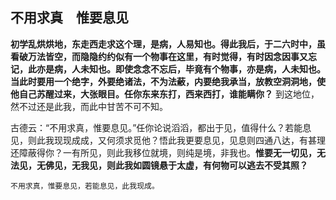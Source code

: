 ## 不用求真　惟要息见

__初学乱烘烘地，东走西走求这个理，是病，人易知也。得此我后，于二六时中，虽看破万法皆空，而隐隐约约似有一个物事在这里，有时觉得，有时因念因事又忘记，此亦是病，人未知也。即使念念不忘后，毕竟有个物事，亦是病，人未知也。当此时要用一个绝字，外要绝诸法，不为法蔽，内要绝我承当，放教空洞洞地，使他自己苏醒过来，大张眼目。任你东来东打，西来西打，谁能瞒你？__ 到这地位，然不过还是此我，而此中甘苦不可不知。

古德云：“不用求真，惟要息见。”任你论说滔滔，都出于见，值得什么？若能息见，则此我现现成成，又何须求觅他？悟此我更要息见，见息则四通八达，有甚理还障蔽得你？一有所见，则此我移位就境，则纯是境，非我也。__惟要无一切见，无法见，无佛见，无我见，则此我如圆镜悬于太虚，有何物可以逃去不受其照？__

 ```yang
不用求真，惟要息见，若能息见，此我现成。
```
